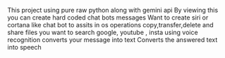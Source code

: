 This project using pure raw python along with gemini api
By viewing this you can create hard coded chat bots messages
Want to create siri or cortana like chat bot to assits in os operations 
copy,transfer,delete and share files you want to 
search google, youtube , insta using voice recognition
converts your message into text 
Converts the answered text into speech
